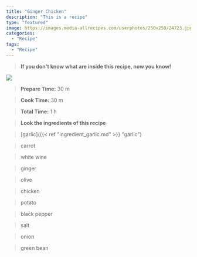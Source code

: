 ```yaml
---
title: "Ginger Chicken"
description: "This is a recipe"
type: "featured"
image: https://images.media-allrecipes.com/userphotos/250x250/24723.jpg
categories: 
  - "Recipe"
tags: 
  - "Recipe"
---
```



>**If you don't know what are inside this recipe, now you know!**

![](../images/Recipes-Banner.jpg)
> **Prepare Time:** 30 m


> **Cook Time:** 30 m


> **Total Time:** 1 h

> **Look the ingredients of this recipe**

> [garlic]({{< ref "ingredient_garlic.md" >}} "garlic")

> carrot

> white wine

> ginger

> olive

> chicken

> potato

> black pepper

> salt

> onion

> green bean


